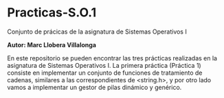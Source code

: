 # Practicas-S.O.1
Conjunto de prácicas de la asignatura de Sistemas Operativos I

**Autor: Marc Llobera Villalonga**

En este repositorio se pueden encontrar las tres prácticas realizadas en la asignatura de Sistemas Operativos I.
La primera práctica (Práctica 1) consiste en implementar un conjunto de funciones de tratamiento de cadenas,
similares a las correspondientes de <string.h>, y por otro lado vamos a implementar un gestor de pilas dinámico y genérico.
